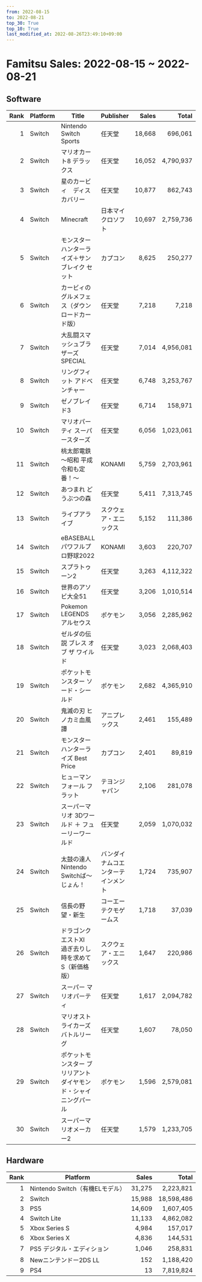 ```yaml
---
from: 2022-08-15
to: 2022-08-21
top_30: True
top_10: True
last_modified_at: 2022-08-26T23:49:10+09:00
---
```

# Famitsu Sales: 2022-08-15 ~ 2022-08-21
## Software
| Rank | Platform | Title | Publisher | Sales | Total | Rate | New |
| -: | -- | -- | -- | -: | -: | -: | -- |
| 1 | Switch | Nintendo Switch Sports | 任天堂 | 18,668 | 696,061 | 20% |  |
| 2 | Switch | マリオカート8 デラックス | 任天堂 | 16,052 | 4,790,937 | 20% |  |
| 3 | Switch | 星のカービィ　ディスカバリー | 任天堂 | 10,877 | 862,743 | 20% |  |
| 4 | Switch | Minecraft | 日本マイクロソフト | 10,697 | 2,759,736 | 20% |  |
| 5 | Switch | モンスターハンターライズ＋サンブレイク セット | カプコン | 8,625 | 250,277 | 20% |  |
| 6 | Switch | カービィのグルメフェス（ダウンロードカード版） | 任天堂 | 7,218 | 7,218 | 20% | **New** |
| 7 | Switch | 大乱闘スマッシュブラザーズ SPECIAL | 任天堂 | 7,014 | 4,956,081 | 20% |  |
| 8 | Switch | リングフィット アドベンチャー | 任天堂 | 6,748 | 3,253,767 | 20% |  |
| 9 | Switch | ゼノブレイド3 | 任天堂 | 6,714 | 158,971 | 40% |  |
| 10 | Switch | マリオパーティ スーパースターズ | 任天堂 | 6,056 | 1,023,061 | 20% |  |
| 11 | Switch | 桃太郎電鉄 〜昭和 平成 令和も定番！〜 | KONAMI | 5,759 | 2,703,961 | 20% |  |
| 12 | Switch | あつまれ どうぶつの森 | 任天堂 | 5,411 | 7,313,745 | 20% |  |
| 13 | Switch | ライブアライブ | スクウェア・エニックス | 5,152 | 111,386 | 40% |  |
| 14 | Switch | eBASEBALLパワフルプロ野球2022 | KONAMI | 3,603 | 220,707 | 20% |  |
| 15 | Switch | スプラトゥーン2 | 任天堂 | 3,263 | 4,112,322 | 20% |  |
| 16 | Switch | 世界のアソビ大全51 | 任天堂 | 3,206 | 1,010,514 | 20% |  |
| 17 | Switch | Pokemon LEGENDS アルセウス | ポケモン | 3,056 | 2,285,962 | 20% |  |
| 18 | Switch | ゼルダの伝説 ブレス オブ ザ ワイルド | 任天堂 | 3,023 | 2,068,403 | 20% |  |
| 19 | Switch | ポケットモンスター ソード・シールド | ポケモン | 2,682 | 4,365,910 | 20% |  |
| 20 | Switch | 鬼滅の刃 ヒノカミ血風譚 | アニプレックス | 2,461 | 155,489 | 20% |  |
| 21 | Switch | モンスターハンターライズ Best Price | カプコン | 2,401 | 89,819 | 20% |  |
| 22 | Switch | ヒューマン フォール フラット | テヨンジャパン | 2,106 | 281,078 | 20% |  |
| 23 | Switch | スーパーマリオ 3Dワールド ＋ フューリーワールド | 任天堂 | 2,059 | 1,070,032 | 20% |  |
| 24 | Switch | 太鼓の達人 Nintendo Switchば〜じょん！ | バンダイナムコエンターテインメント | 1,724 | 735,907 | 20% |  |
| 25 | Switch | 信長の野望・新生 | コーエーテクモゲームス | 1,718 | 37,039 | 20% |  |
| 26 | Switch | ドラゴンクエストXI　過ぎ去りし時を求めて S（新価格版） | スクウェア・エニックス | 1,647 | 220,986 | 20% |  |
| 27 | Switch | スーパー マリオパーティ | 任天堂 | 1,617 | 2,094,782 | 20% |  |
| 28 | Switch | マリオストライカーズ　バトルリーグ | 任天堂 | 1,607 | 78,050 | 20% |  |
| 29 | Switch | ポケットモンスター ブリリアントダイヤモンド・シャイニングパール | ポケモン | 1,596 | 2,579,081 | 20% |  |
| 30 | Switch | スーパーマリオメーカー2 | 任天堂 | 1,579 | 1,233,705 | 20% |  |

## Hardware
| Rank | Platform | Sales | Total |
| -: | -- | -: | -: |
| 1 | Nintendo Switch（有機ELモデル） | 31,275 | 2,223,821 |
| 2 | Switch | 15,988 | 18,598,486 |
| 3 | PS5 | 14,609 | 1,607,405 |
| 4 | Switch Lite | 11,133 | 4,862,082 |
| 5 | Xbox Series S | 4,984 | 157,017 |
| 6 | Xbox Series X | 4,836 | 144,531 |
| 7 | PS5 デジタル・エディション | 1,046 | 258,831 |
| 8 | Newニンテンドー2DS LL | 152 | 1,188,420 |
| 9 | PS4 | 13 | 7,819,824 |